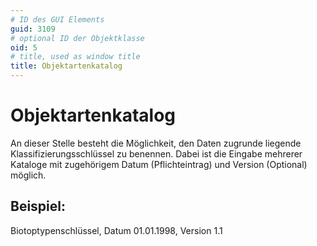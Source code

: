 ```yaml
---
# ID des GUI Elements
guid: 3109
# optional ID der Objektklasse
oid: 5
# title, used as window title
title: Objektartenkatalog
---
```


# Objektartenkatalog

An dieser Stelle besteht die Möglichkeit, den Daten zugrunde liegende Klassifizierungsschlüssel zu benennen. Dabei ist die Eingabe mehrerer Kataloge mit zugehörigem Datum (Pflichteintrag) und Version (Optional) möglich.

## Beispiel:

Biotoptypenschlüssel, Datum 01.01.1998, Version 1.1
